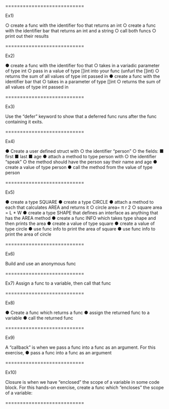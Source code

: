 ===========================

Ex1)

○ create a func with the identifier foo that returns an int
○ create a func with the identifier bar that returns an int and a string
○ call both funcs
○ print out their results


===========================

Ex2)

● create a func with the identifier foo that 
	○ takes in a variadic parameter of type int
	○ pass in a value of type []int into your func (unfurl the []int)
	○ returns the sum of all values of type int passed in
● create a func with the identifier bar that 
	○ takes in a parameter of type []int
	○ returns the sum of all values of type int passed in


===========================

Ex3)

Use the “defer” keyword to show that a deferred func runs after the func containing it exits.


===========================

Ex4)

● Create a user defined struct with 
	○ the identifier “person”
	○ the fields:
		■ first
		■ last
		■ age
● attach a method to type person with
	○ the identifier “speak”
	○ the method should have the person say their name and age
● create a value of type person
● call the method from the value of type person


===========================

Ex5)

● create a type SQUARE
● create a type CIRCLE
● attach a method to each that calculates AREA and returns it
	○ circle area= π r 2
	○ square area = L * W
● create a type SHAPE that defines an interface as anything that has the AREA method
● create a func INFO which takes type shape and then prints the area
● create a value of type square
● create a value of type circle
● use func info to print the area of square
● use func info to print the area of circle



===========================

Ex6)

Build and use an anonymous func 

===========================

Ex7)
Assign a func to a variable, then call that func

===========================

Ex8)

● Create a func which returns a func
● assign the returned func to a variable
● call the returned func


===========================

Ex9)

A “callback” is when we pass a func into a func as an argument. For this exercise, 
● pass a func into a func as an argument 

===========================

Ex10)

Closure is when we have “enclosed” the scope of a variable in some code block. For this hands-on exercise, create a func which “encloses” the scope of a variable:

===========================

